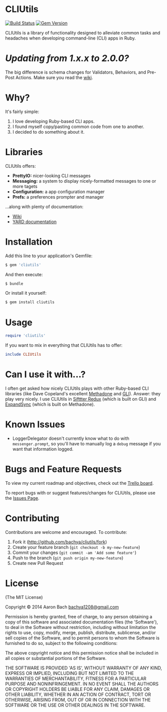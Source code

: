 CLIUtils
====
[![Build Status](https://travis-ci.org/bachya/cliutils.svg?branch=master)](https://travis-ci.org/bachya/cliutils)
[![Gem Version](https://badge.fury.io/rb/cliutils.svg)](http://badge.fury.io/rb/cliutils)

CLIUtils is a library of functionality designed to alleviate common tasks and headaches when developing command-line (CLI) apps in Ruby.

# *Updating from 1.x.x to 2.0.0?*

The big difference is schema changes for Validators, Behaviors, and Pre-Post Actions. Make sure you read the [wiki](https://github.com/bachya/cliutils/wiki "CLIUtils Wiki").

# Why?

It's fairly simple:

1. I love developing Ruby-based CLI apps.
2. I found myself copy/pasting common code from one to another.
3. I decided to do something about it.

# Libraries

CLIUtils offers:

* **PrettyIO:** nicer-looking CLI messages
* **Messaging:** a system to display nicely-formatted messages to one or more tagets
* **Configuration:** a app configuration manager
* **Prefs:** a preferences prompter and manager

...along with plenty of documentation:

* [Wiki](https://github.com/bachya/cliutils/wiki "CLIUtils Wiki")
* [YARD documentation](http://rubydoc.info/github/bachya/cliutils/master/frames "YARD Documentation")

# Installation

Add this line to your application's Gemfile:

```bash
$ gem 'cliutils'
```

And then execute:

```bash
$ bundle
```

Or install it yourself:

```bash
$ gem install cliutils
```

# Usage

```Ruby
require 'cliutils'
```

If you want to mix in everything that CLIUtils has to offer:

```Ruby
include CLIUtils
```

# Can I use it with...?

I often get asked how nicely CLIUtils plays with other Ruby-based CLI libraries (like Dave Copeland's excellent [Methadone](https://github.com/davetron5000/methadone "Methadone") and [GLI](https://github.com/davetron5000/gli "GLI")). Answer: they play very nicely. I use CLIUtils in [Sifttter Redux](https://github.com/bachya/Sifttter-Redux "Sifttter Redux") (which is built on GLI) and [ExpandSync](https://github.com/bachya/ExpandSync "ExpandSync") (which is built on Methadone).

# Known Issues

* LoggerDelegator doesn't currently know what to do with `messenger.prompt`, so you'll have to manually log a `debug` message if you want that information logged.

# Bugs and Feature Requests

To view my current roadmap and objectives, check out the [Trello board](https://trello.com/b/qXs7Yeir/cliutils "CLIUtils on Trello").

To report bugs with or suggest features/changes for CLIUtils, please use the [Issues Page](http://github.com/bachya/cliutils/issues).

# Contributing

Contributions are welcome and encouraged. To contribute:

1. Fork it (http://github.com/bachya/cliutils/fork)
2. Create your feature branch (`git checkout -b my-new-feature`)
3. Commit your changes (`git commit -am 'Add some feature'`)
4. Push to the branch (`git push origin my-new-feature`)
5. Create new Pull Request

# License

(The MIT License)

Copyright © 2014 Aaron Bach <bachya1208@gmail.com>

Permission is hereby granted, free of charge, to any person obtaining a copy of this software and associated documentation files (the 'Software'), to deal in the Software without restriction, including without limitation the rights to use, copy, modify, merge, publish, distribute, sublicense, and/or sell copies of the Software, and to permit persons to whom the Software is furnished to do so, subject to the following conditions:

The above copyright notice and this permission notice shall be included in all copies or substantial portions of the Software.

THE SOFTWARE IS PROVIDED 'AS IS', WITHOUT WARRANTY OF ANY KIND, EXPRESS OR IMPLIED, INCLUDING BUT NOT LIMITED TO THE WARRANTIES OF MERCHANTABILITY, FITNESS FOR A PARTICULAR PURPOSE AND NONINFRINGEMENT. IN NO EVENT SHALL THE AUTHORS OR COPYRIGHT HOLDERS BE LIABLE FOR ANY CLAIM, DAMAGES OR OTHER LIABILITY, WHETHER IN AN ACTION OF CONTRACT, TORT OR OTHERWISE, ARISING FROM, OUT OF OR IN CONNECTION WITH THE SOFTWARE OR THE USE OR OTHER DEALINGS IN THE SOFTWARE.
